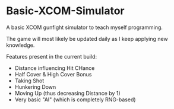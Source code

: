 # Basic-XCOM-Simulator
A basic XCOM gunfight simulator to teach myself programming.

The game will most likely be updated daily as I keep applying new knowledge.

Features present in the current build:
- Distance influencing Hit CHance
- Half Cover & High Cover Bonus
- Taking Shot
- Hunkering Down
- Moving Up (thus decreasing Distance by 1)
- Very basic "AI" (which is completely RNG-based)
